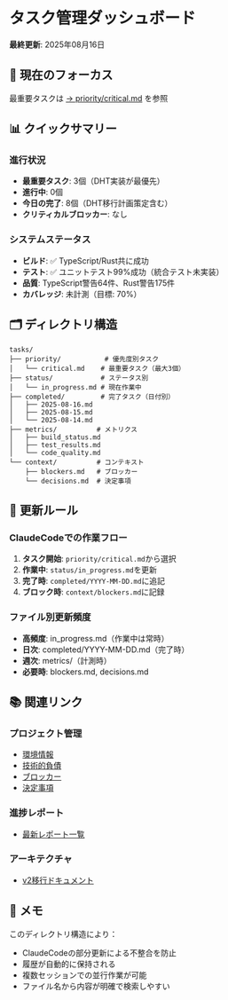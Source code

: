 # タスク管理ダッシュボード

**最終更新**: 2025年08月16日

## 📍 現在のフォーカス

最重要タスクは [→ priority/critical.md](./priority/critical.md) を参照

## 📊 クイックサマリー

### 進行状況
- **最重要タスク**: 3個（DHT実装が最優先）
- **進行中**: 0個
- **今日の完了**: 8個（DHT移行計画策定含む）
- **クリティカルブロッカー**: なし

### システムステータス
- **ビルド**: ✅ TypeScript/Rust共に成功
- **テスト**: ✅ ユニットテスト99%成功（統合テスト未実装）
- **品質**: TypeScript警告64件、Rust警告175件
- **カバレッジ**: 未計測（目標: 70%）

## 🗂️ ディレクトリ構造

```
tasks/
├── priority/           # 優先度別タスク
│   └── critical.md    # 最重要タスク（最大3個）
├── status/            # ステータス別
│   └── in_progress.md # 現在作業中
├── completed/         # 完了タスク（日付別）
│   ├── 2025-08-16.md
│   ├── 2025-08-15.md
│   └── 2025-08-14.md
├── metrics/          # メトリクス
│   ├── build_status.md
│   ├── test_results.md
│   └── code_quality.md
└── context/          # コンテキスト
    ├── blockers.md   # ブロッカー
    └── decisions.md  # 決定事項
```

## 🔄 更新ルール

### ClaudeCodeでの作業フロー
1. **タスク開始**: `priority/critical.md`から選択
2. **作業中**: `status/in_progress.md`を更新
3. **完了時**: `completed/YYYY-MM-DD.md`に追記
4. **ブロック時**: `context/blockers.md`に記録

### ファイル別更新頻度
- **高頻度**: in_progress.md（作業中は常時）
- **日次**: completed/YYYY-MM-DD.md（完了時）
- **週次**: metrics/（計測時）
- **必要時**: blockers.md, decisions.md

## 📚 関連リンク

### プロジェクト管理
- [環境情報](./context/environment.md)
- [技術的負債](./context/technical_debt.md)
- [ブロッカー](./context/blockers.md)
- [決定事項](./context/decisions.md)

### 進捗レポート
- [最新レポート一覧](../../progressReports/)

### アーキテクチャ
- [v2移行ドキュメント](../../../02_architecture/v2_architecture/)

## 📝 メモ

このディレクトリ構造により：
- ClaudeCodeの部分更新による不整合を防止
- 履歴が自動的に保持される
- 複数セッションでの並行作業が可能
- ファイル名から内容が明確で検索しやすい